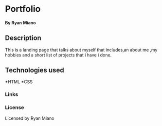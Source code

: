 # Portfolio

#### By Ryan Miano

## Description

This is a landing page that talks about myself that includes,an about me ,my hobbies and a short list of projects that i have i done.

## Technologies used

*HTML
*CSS

### Links



### License

Licensed by Ryan Miano
